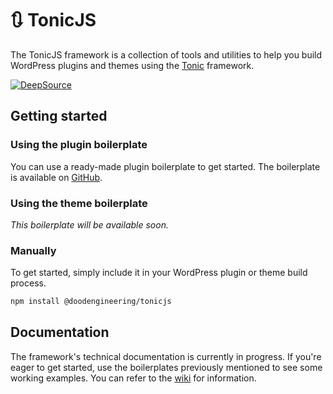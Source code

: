 # 🔃 TonicJS

The TonicJS framework is a collection of tools and utilities to help you build WordPress plugins and themes using the [Tonic](https://www.github.com/doodengineering/tonic) framework.

[![DeepSource](https://deepsource.io/gh/doodengineering/tonicjs.svg/?label=active+issues&show_trend=true&token=4mtKso3dpJ6x4Je0M7P6dtox)](https://deepsource.io/gh/doodengineering/tonicjs/?ref=repository-badge)

## Getting started

### Using the plugin boilerplate

You can use a ready-made plugin boilerplate to get started. The boilerplate is available on [GitHub](https://github.com/doodengineering/tonic-plugin).

### Using the theme boilerplate

_This boilerplate will be available soon._

### Manually

To get started, simply include it in your WordPress plugin or theme build process.

```sh
npm install @doodengineering/tonicjs
```

## Documentation

The framework's technical documentation is currently in progress. If you're eager to get started, use the boilerplates previously mentioned to see some working examples. You can refer to the [wiki](https://github.com/doodengineering/tonic/wiki) for information.
